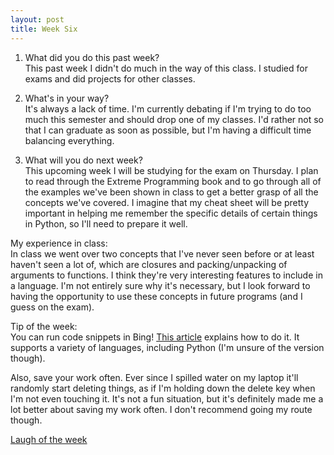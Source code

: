 ```yaml
---
layout: post
title: Week Six
---
```


1. What did you do this past week?  
	This past week I didn't do much in the way of this class. I studied for exams and did projects for other classes.

2. What's in your way?  
	It's always a lack of time. I'm currently debating if I'm trying to do too much this semester and should drop one of my classes. I'd rather not so that I can graduate as soon as possible, but I'm having a difficult time balancing everything. 

3. What will you do next week?  
	This upcoming week I will be studying for the exam on Thursday. I plan to read through the Extreme Programming book and to go through all of the examples we've been shown in class to get a better grasp of all the concepts we've covered. I imagine that my cheat sheet will be pretty important in helping me remember the specific details of certain things in Python, so I'll need to prepare it well. 

My experience in class:  
	In class we went over two concepts that I've never seen before or at least haven't seen a lot of, which are closures and packing/unpacking of arguments to functions. I think they're very interesting features to include in a language. I'm not entirely sure why it's necessary, but I look forward to having the opportunity to use these concepts in future programs (and I guess on the exam).

Tip of the week:  
	You can run code snippets in Bing! [This article](https://fossbytes.com/use-executable-code-snippet-feature-in-bing/) explains how to do it. It supports a variety of languages, including Python (I'm unsure of the version though). 

Also, save your work often. Ever since I spilled water on my laptop it'll randomly start deleting things, as if I'm holding down the delete key when I'm not even touching it. It's not a fun situation, but it's definitely made me a lot better about saving my work often. I don't recommend going my route though. 

[Laugh of the week](https://www.youtube.com/watch?v=dYBjVTMUQY0)
